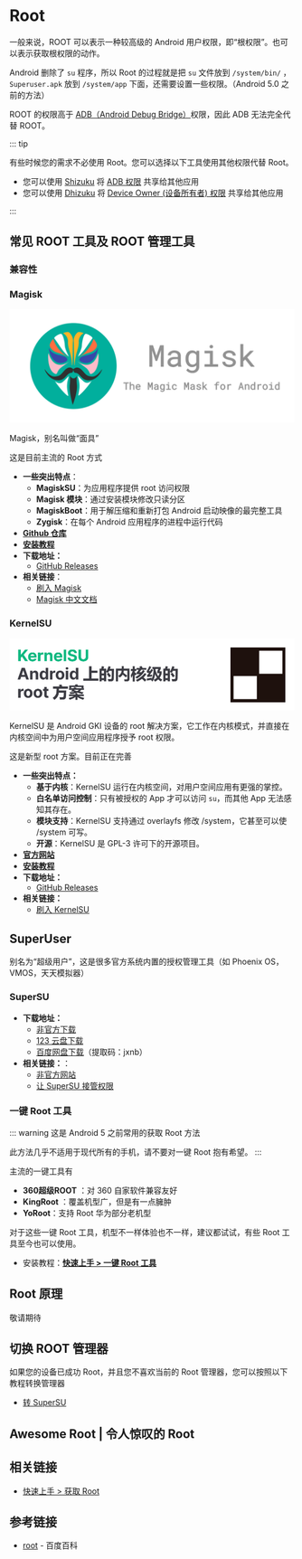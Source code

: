# Root

<!--@include: ./summary.md -->

一般来说，ROOT 可以表示一种较高级的 Android 用户权限，即“根权限”。也可以表示获取根权限的动作。

Android 删除了 `su` 程序，所以 Root 的过程就是把 `su` 文件放到 `/system/bin/` ，`Superuser.apk` 放到 `/system/app` 下面，还需要设置一些权限。（Android 5.0 之前的方法）

ROOT 的权限高于 [ADB（Android Debug Bridge）](/tools/platform-tools.md#adb-工具)权限，因此 ADB 无法完全代替 ROOT。

::: tip

有些时候您的需求不必使用 Root。您可以选择以下工具使用其他权限代替 Root。

- 您可以使用 [Shizuku](https://shizuku.rikka.app/zh-hans/) 将 [ADB 权限](../adb/index.md) 共享给其他应用
- 您可以使用 [Dhizuku](https://github.com/iamr0s/Dhizuku) 将 [Device Owner (设备所有者) 权限](../device_owner/index.md) 共享给其他应用

:::

## 常见 ROOT 工具及 ROOT 管理工具

### 兼容性

<!--@include: ./compatibility.md -->

### Magisk <Badge type="tip" text="推荐" />

![Magisk Logo](./images/magisk.png)

Magisk，别名叫做“面具”

这是目前主流的 Root 方式

- **一些突出特点**：
  - **MagiskSU**：为应用程序提供 root 访问权限
  - **Magisk 模块**：通过安装模块修改只读分区
  - **MagiskBoot**：用于解压缩和重新打包 Android 启动映像的最完整工具
  - **Zygisk**：在每个 Android 应用程序的进程中运行代码
- **[Github 仓库](https://github.com/topjohnwu/Magisk)**
- **[安装教程](/fast/install/root/index.md#magisk)**
- **下载地址：**
  - [GitHub Releases](https://github.com/topjohnwu/Magisk/releases/latest) <Badge type="tip" text="官方" />
- **相关链接**：
  - [刷入 Magisk](/fast/install/root/index.md#magisk)
  - [Magisk 中文文档](https://jesse205.github.io/MagiskChineseDocument/) <Badge type="tip" text="本站翻译" />

### KernelSU <Badge type="tip" text="推荐" />

![KernelSU Logo](./images/kernelsu.png)

KernelSU 是 Android GKI 设备的 root 解决方案，它工作在内核模式，并直接在内核空间中为用户空间应用程序授予 root 权限。

这是新型 root 方案。目前正在完善

- **一些突出特点：**
  - **基于内核**：KernelSU 运行在内核空间，对用户空间应用有更强的掌控。
  - **白名单访问控制**：只有被授权的 App 才可以访问 `su`，而其他 App 无法感知其存在。
  - **模块支持**：KernelSU 支持通过 overlayfs 修改 /system，它甚至可以使 /system 可写。
  - **开源**：KernelSU 是 GPL-3 许可下的开源项目。
- **[官方网站](https://kernelsu.org/zh_CN/)**
- **[安装教程](/fast/install/root/index.md#kernelsu)**
- **下载地址：**
  - [GitHub Releases](https://github.com/tiann/KernelSU/releases) <Badge type="tip" text="官方" />
- **相关链接：**
  - [刷入 KernelSU](/fast/install/root/index.md#kernelsu)
  
## SuperUser

别名为“超级用户”，这是很多官方系统内置的授权管理工具（如 Phoenix OS，VMOS，天天模拟器）

### SuperSU

- **下载地址：**
  - [非官方下载](https://supersuroot.org/download/)
  - [123 云盘下载](https://www.123pan.com/s/G7a9-mpek) <Badge type="warning" text="搬运" />
  - [百度网盘下载](https://pan.baidu.com/s/1D-xltDWSZHZmKbqULMknsw?pwd=jxnb)（提取码：jxnb） <Badge type="warning" text="搬运" />
- **相关链接：**：
  - [非官方网站](https://supersuroot.org/)
  - [让 SuperSU 接管权限](./to_supersu.md)

### 一键 Root 工具

::: warning
这是 Android 5 之前常用的获取 Root 方法

此方法几乎不适用于现代所有的手机，请不要对一键 Root 抱有希望。
:::

主流的一键工具有

- **360超级ROOT** <Badge type="warning" text="已停止运营" />：对 360 自家软件兼容友好 <Badge type="tip" text="老设备推荐" />
- **KingRoot** <Badge type="warning" text="已停止运营" />：覆盖机型广，但是有一点臃肿 <Badge type="tip" text="老设备推荐" />
- **YoRoot**：支持 Root 华为部分老机型

对于这些一键 Root 工具，机型不一样体验也不一样，建议都试试，有些 Root 工具至今也可以使用。

- 安装教程：**[快速上手 > 一键 Root 工具](/fast/install/root/index.md#一键-root-工具)**

## Root 原理

敬请期待

## 切换 ROOT 管理器

如果您的设备已成功 Root，并且您不喜欢当前的 Root 管理器，您可以按照以下教程转换管理器

- [转 SuperSU](./to_supersu.md)

## Awesome Root | 令人惊叹的 Root

<!--@include: ./awesome.md -->

## 相关链接

- [快速上手 > 获取 Root](/fast/install/root/index.md)

## 参考链接

- [root](https://baike.baidu.com/item/root/73226) - 百度百科
